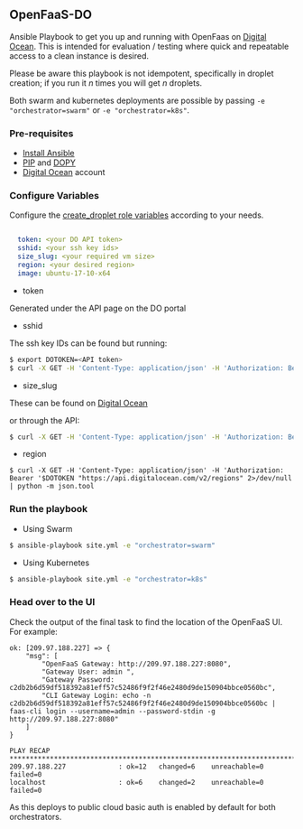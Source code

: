 ## OpenFaaS-DO

Ansible Playbook to get you up and running with OpenFaas on [Digital Ocean](https://m.do.co/c/2962aa9e56a1).  This is intended for evaluation / testing where quick and repeatable access to a clean instance is desired.

Please be aware this playbook is not idempotent, specifically in droplet creation; if you run it _n_ times you will get _n_ droplets.

Both swarm and kubernetes deployments are possible by passing `-e "orchestrator=swarm"` or `-e "orchestrator=k8s"`. 

### Pre-requisites

* [Install Ansible](http://docs.ansible.com/ansible/latest/installation_guide/intro_installation.html)
* [PIP](https://pip.pypa.io/en/stable/installing/) and [DOPY](https://pypi.org/project/dopy)
* [Digital Ocean](https://m.do.co/c/2962aa9e56a1) account

### Configure Variables

Configure the [create_droplet role variables](create_droplet/vars/main.yml) according to your needs.

```yml

  token: <your DO API token>
  sshid: <your ssh key ids>
  size_slug: <your required vm size>
  region: <your desired region>
  image: ubuntu-17-10-x64

```

* token

Generated under the API page on the DO portal

* sshid

The ssh key IDs can be found but running:
```sh
$ export DOTOKEN=<API token>
$ curl -X GET -H 'Content-Type: application/json' -H 'Authorization: Bearer '$DOTOKEN "https://api.digitalocean.com/v2/account/keys" 2>/dev/null | python -m json.tool
```

* size_slug

These can be found on [Digital Ocean](https://developers.digitalocean.com/documentation/changelog/api-v2/new-size-slugs-for-droplet-plan-changes/)

or through the API:
```sh
$ curl -X GET -H 'Content-Type: application/json' -H 'Authorization: Bearer '$DOTOKEN "https://api.digitalocean.com/v2/sizes" 2>/dev/null | python -m json.tool
```

* region

```
$ curl -X GET -H 'Content-Type: application/json' -H 'Authorization: Bearer '$DOTOKEN "https://api.digitalocean.com/v2/regions" 2>/dev/null | python -m json.tool
```

### Run the playbook

* Using Swarm
```sh
$ ansible-playbook site.yml -e "orchestrator=swarm"
```

* Using Kubernetes
```sh
$ ansible-playbook site.yml -e "orchestrator=k8s"
```

### Head over to the UI

Check the output of the final task to find the location of the OpenFaaS UI.  For example:
```
ok: [209.97.188.227] => {
    "msg": [
        "OpenFaaS Gateway: http://209.97.188.227:8080",
        "Gateway User: admin ",
        "Gateway Password: c2db2b6d59df518392a81eff57c52486f9f2f46e2480d9de150904bbce0560bc",
        "CLI Gateway Login: echo -n c2db2b6d59df518392a81eff57c52486f9f2f46e2480d9de150904bbce0560bc | faas-cli login --username=admin --password-stdin -g http://209.97.188.227:8080"
    ]
}

PLAY RECAP **************************************************************************************************************************
209.97.188.227             : ok=12   changed=6    unreachable=0    failed=0
localhost                  : ok=6    changed=2    unreachable=0    failed=0
```

As this deploys to public cloud basic auth is enabled by default for both orchestrators.

